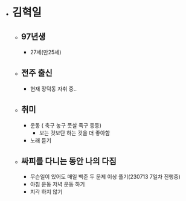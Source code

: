 - # 김혁일
  - ## 97년생
    - 27세(만25세)
  - ## 전주 출신
    -   현재 장덕동 자취 중..
  - ## 취미
    - 운동 ( 축구 농구 풋살 족구 등등)
      - 보는 것보단 하는 것을 더 좋아함
    - 노래 듣기
  - ## 싸피를 다니는 동안 나의 다짐
    - 무슨일이 있어도 매일 백준 두 문제 이상 풀기(230713 7일차 진행중)
    - 아침 운동 저녁 운동 하기
    - 지각 하지 않기   
